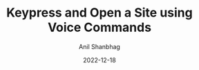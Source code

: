 ---
layout: single
title: "Keypress and Open a Site using Voice Commands"
date: 2022-12-18
category: news
author: Anil Shanbhag
thumbnail: "/assets/img/blog/featured.jpg"
---